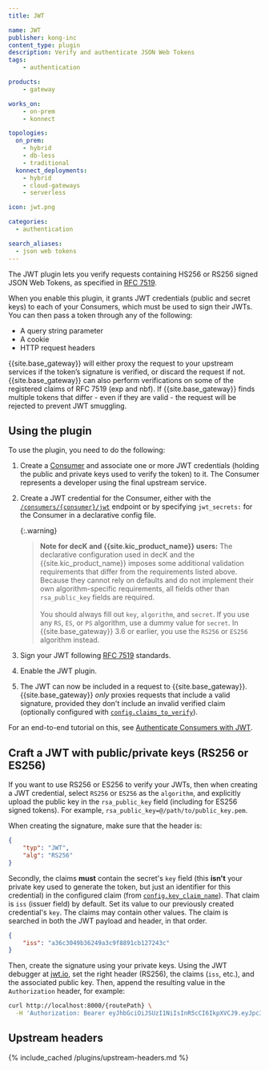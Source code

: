 ```yaml
---
title: JWT

name: JWT
publisher: kong-inc
content_type: plugin
description: Verify and authenticate JSON Web Tokens
tags:
    - authentication

products:
    - gateway

works_on:
    - on-prem
    - konnect

topologies:
  on_prem:
    - hybrid
    - db-less
    - traditional
  konnect_deployments:
    - hybrid
    - cloud-gateways
    - serverless

icon: jwt.png

categories:
  - authentication

search_aliases:
  - json web tokens
---
```


The JWT plugin lets you verify requests containing HS256 or RS256 signed JSON Web Tokens, as specified in [RFC 7519](https://tools.ietf.org/html/rfc7519).

When you enable this plugin, it grants JWT credentials (public and secret keys) to each of your Consumers, which must be used to sign their JWTs. You can then pass a token through any of the following:

* A query string parameter
* A cookie
* HTTP request headers

{{site.base_gateway}} will either proxy the request to your upstream services if the token’s signature is verified, or discard the request if not. {{site.base_gateway}} can also perform verifications on some of the registered claims of RFC 7519 (exp and nbf). If {{site.base_gateway}} finds multiple tokens that differ - even if they are valid - the request will be rejected to prevent JWT smuggling.

## Using the plugin

To use the plugin, you need to do the following:
1. Create a [Consumer](/gateway/entities/consumer/) and associate one or more JWT credentials (holding the public and private keys used to verify the token) to it. The Consumer represents a developer using the final upstream service.
1. Create a JWT credential for the Consumer, either with the [`/consumers/{consumer}/jwt`](/plugins/jwt/api/) endpoint or by specifying `jwt_secrets:` for the Consumer in a declarative config file.
   
   {:.warning}
   > **Note for decK and {{site.kic_product_name}} users:** The declarative configuration used in decK and the {{site.kic_product_name}} imposes some additional validation requirements that differ from the requirements listed above. Because they cannot rely on defaults and do not implement their own algorithm-specific requirements, all fields other than `rsa_public_key` fields are required.
   > <br/><br/>
   > You should always fill out `key`, `algorithm`, and `secret`. If you use any `RS`, `ES`, or `PS` algorithm, use a dummy value for `secret`. In {{site.base_gateway}} 3.6 or earlier, you use the `RS256` or `ES256` algorithm instead.
1. Sign your JWT following [RFC 7519](https://tools.ietf.org/html/rfc7519) standards.
1. Enable the JWT plugin.
1. The JWT can now be included in a request to {{site.base_gateway}}. {{site.base_gateway}} *only* proxies requests that include a valid signature, provided they don't include an invalid verified claim (optionally configured with [`config.claims_to_verify`](/plugins/jwt/reference/#schema--config-claims-to-verify)).

For an end-to-end tutorial on this, see [Authenticate Consumers with JWT](/how-to/authenticate-consumers-jwt/).

## Craft a JWT with public/private keys (RS256 or ES256)

If you want to use RS256 or ES256 to verify your JWTs, then when creating a JWT credential,
select `RS256` or `ES256` as the `algorithm`, and explicitly upload the public key
in the `rsa_public_key` field (including for ES256 signed tokens). For example, `rsa_public_key=@/path/to/public_key.pem`.

When creating the signature, make sure that the header is:

```json
{
    "typ": "JWT",
    "alg": "RS256"
}
```

Secondly, the claims **must** contain the secret's `key` field (this **isn't** your private key used to generate
the token, but just an identifier for this credential) in the configured claim (from [`config.key_claim_name`](/plugins/jwt/reference/#schema--config-key-claim-name)).
That claim is `iss` (issuer field) by default. Set its value to our previously created credential's `key`.
The claims may contain other values. The claim is searched in both the JWT payload and header,
in that order.

```json
{
    "iss": "a36c3049b36249a3c9f8891cb127243c"
}
```

Then, create the signature using your private keys. Using the JWT debugger at
[jwt.io](https://jwt.io), set the right header (RS256), the claims (`iss`, etc.), and the
associated public key. Then, append the resulting value in the `Authorization` header, for example:

```bash
curl http://localhost:8000/{routePath} \
  -H 'Authorization: Bearer eyJhbGciOiJSUzI1NiIsInR5cCI6IkpXVCJ9.eyJpc3MiOiIxM2Q1ODE0NTcyZTc0YTIyYjFhOWEwMDJmMmQxN2MzNyJ9.uNPTnDZXVShFYUSiii78Q-IAfhnc2ExjarZr_WVhGrHHBLweOBJxGJlAKZQEKE4rVd7D6hCtWSkvAAOu7BU34OnlxtQqB8ArGX58xhpIqHtFUkj882JQ9QD6_v2S2Ad-EmEx5402ge71VWEJ0-jyH2WvfxZ_pD90n5AG5rAbYNAIlm2Ew78q4w4GVSivpletUhcv31-U3GROsa7dl8rYMqx6gyo9oIIDcGoMh3bu8su5kQc5SQBFp1CcA5H8sHGfYs-Et5rCU2A6yKbyXtpHrd1Y9oMrZpEfQdgpLae0AfWRf6JutA9SPhst9-5rn4o3cdUmto_TBGqHsFmVyob8VQ'
```

## Upstream headers
{% include_cached /plugins/upstream-headers.md %}
